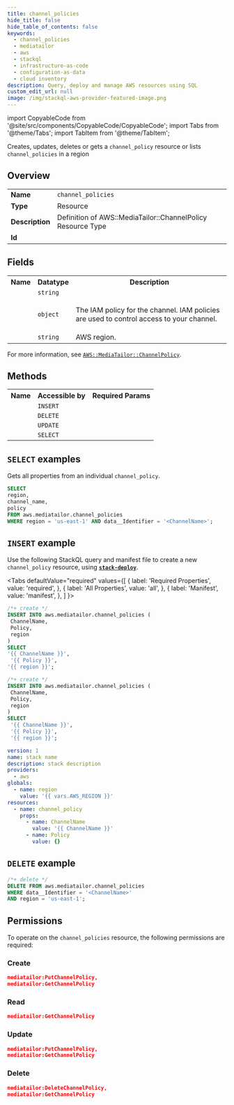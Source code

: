 ```yaml
---
title: channel_policies
hide_title: false
hide_table_of_contents: false
keywords:
  - channel_policies
  - mediatailor
  - aws
  - stackql
  - infrastructure-as-code
  - configuration-as-data
  - cloud inventory
description: Query, deploy and manage AWS resources using SQL
custom_edit_url: null
image: /img/stackql-aws-provider-featured-image.png
---
```


import CopyableCode from '@site/src/components/CopyableCode/CopyableCode';
import Tabs from '@theme/Tabs';
import TabItem from '@theme/TabItem';

Creates, updates, deletes or gets a <code>channel_policy</code> resource or lists <code>channel_policies</code> in a region

## Overview
<table>
<tbody>
<tr><td><b>Name</b></td><td><code>channel_policies</code></td></tr>
<tr><td><b>Type</b></td><td>Resource</td></tr>
<tr><td><b>Description</b></td><td>Definition of AWS::MediaTailor::ChannelPolicy Resource Type</td></tr>
<tr><td><b>Id</b></td><td><CopyableCode code="aws.mediatailor.channel_policies" /></td></tr>
</tbody>
</table>

## Fields
<table>
<tbody>
<tr><th>Name</th><th>Datatype</th><th>Description</th></tr><tr><td><CopyableCode code="channel_name" /></td><td><code>string</code></td><td></td></tr>
<tr><td><CopyableCode code="policy" /></td><td><code>object</code></td><td><p>The IAM policy for the channel. IAM policies are used to control access to your channel.</p></td></tr>
<tr><td><CopyableCode code="region" /></td><td><code>string</code></td><td>AWS region.</td></tr>
</tbody>
</table>

For more information, see <a href="https://docs.aws.amazon.com/AWSCloudFormation/latest/UserGuide/aws-resource-mediatailor-channelpolicy.html"><code>AWS::MediaTailor::ChannelPolicy</code></a>.

## Methods

<table>
<tbody>
  <tr>
    <th>Name</th>
    <th>Accessible by</th>
    <th>Required Params</th>
  </tr>
  <tr>
    <td><CopyableCode code="create_resource" /></td>
    <td><code>INSERT</code></td>
    <td><CopyableCode code="ChannelName, Policy, region" /></td>
  </tr>
  <tr>
    <td><CopyableCode code="delete_resource" /></td>
    <td><code>DELETE</code></td>
    <td><CopyableCode code="data__Identifier, region" /></td>
  </tr>
  <tr>
    <td><CopyableCode code="update_resource" /></td>
    <td><code>UPDATE</code></td>
    <td><CopyableCode code="data__Identifier, data__PatchDocument, region" /></td>
  </tr>
  <tr>
    <td><CopyableCode code="get_resource" /></td>
    <td><code>SELECT</code></td>
    <td><CopyableCode code="data__Identifier, region" /></td>
  </tr>
</tbody>
</table>

## `SELECT` examples

Gets all properties from an individual <code>channel_policy</code>.
```sql
SELECT
region,
channel_name,
policy
FROM aws.mediatailor.channel_policies
WHERE region = 'us-east-1' AND data__Identifier = '<ChannelName>';
```

## `INSERT` example

Use the following StackQL query and manifest file to create a new <code>channel_policy</code> resource, using [__`stack-deploy`__](https://pypi.org/project/stack-deploy/).

<Tabs
    defaultValue="required"
    values={[
      { label: 'Required Properties', value: 'required', },
      { label: 'All Properties', value: 'all', },
      { label: 'Manifest', value: 'manifest', },
    ]
}>
<TabItem value="required">

```sql
/*+ create */
INSERT INTO aws.mediatailor.channel_policies (
 ChannelName,
 Policy,
 region
)
SELECT 
'{{ ChannelName }}',
 '{{ Policy }}',
'{{ region }}';
```
</TabItem>
<TabItem value="all">

```sql
/*+ create */
INSERT INTO aws.mediatailor.channel_policies (
 ChannelName,
 Policy,
 region
)
SELECT 
 '{{ ChannelName }}',
 '{{ Policy }}',
 '{{ region }}';
```
</TabItem>
<TabItem value="manifest">

```yaml
version: 1
name: stack name
description: stack description
providers:
  - aws
globals:
  - name: region
    value: '{{ vars.AWS_REGION }}'
resources:
  - name: channel_policy
    props:
      - name: ChannelName
        value: '{{ ChannelName }}'
      - name: Policy
        value: {}

```
</TabItem>
</Tabs>

## `DELETE` example

```sql
/*+ delete */
DELETE FROM aws.mediatailor.channel_policies
WHERE data__Identifier = '<ChannelName>'
AND region = 'us-east-1';
```

## Permissions

To operate on the <code>channel_policies</code> resource, the following permissions are required:

### Create
```json
mediatailor:PutChannelPolicy,
mediatailor:GetChannelPolicy
```

### Read
```json
mediatailor:GetChannelPolicy
```

### Update
```json
mediatailor:PutChannelPolicy,
mediatailor:GetChannelPolicy
```

### Delete
```json
mediatailor:DeleteChannelPolicy,
mediatailor:GetChannelPolicy
```
